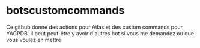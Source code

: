 # botscustomcommands
Ce github donne des actions pour Atlas et des custom commands pour YAGPDB. Il peut peut-être y avoir d'autres bot si vous me demandez ou que vous voulez en mettre
